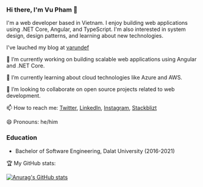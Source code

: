 ### Hi there, I'm Vu Pham 👋

I'm a web developer based in Vietnam. I enjoy building web applications using .NET Core, Angular, and TypeScript. I'm also interested in system design, design patterns, and learning about new technologies.

I've lauched my blog at [varundef](https://www.varundef.com) 

🔭 I’m currently working on building scalable web applications using Angular and .NET Core.

🌱 I’m currently learning about cloud technologies like Azure and AWS.

👯 I’m looking to collaborate on open source projects related to web development.

📫 How to reach me: [Twitter](https://twitter.com/anhvupt), [LinkedIn](https://www.linkedin.com/in/anhvupt), [Instagram](https://www.instagram.com/_anhvupt), [Stackblizt](https://stackblitz.com/@anhvupt)

😄 Pronouns: he/him

### Education

- Bachelor of Software Engineering, Dalat University (2016-2021)

🏆 My GitHub stats:

[![Anurag's GitHub stats](https://github-readme-stats.vercel.app/api?username=anhvupt&show_icons=true&theme=gruvbox)](https://github.com/anuraghazra/github-readme-stats)
